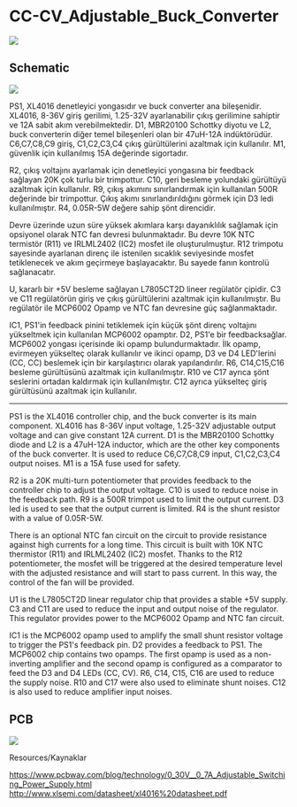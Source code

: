 # CC-CV_Adjustable_Buck_Converter
![](https://github.com/mustafasenel/CC-CV_Adjustable_Buck_Converter/blob/main/rendered_images/1.jpeg?raw=true)
## Schematic
![](https://github.com/mustafasenel/CC-CV_Adjustable_Buck_Converter/blob/main/Schematic.jpg?raw=true)

PS1, XL4016 denetleyici yongasıdır ve buck converter ana bileşenidir. XL4016, 8-36V giriş gerilimi, 1.25-32V ayarlanabilir çıkış gerilimine sahiptir ve 12A sabit akım verebilmektedir.  D1, MBR20100 Schottky diyotu ve L2, buck converterin diğer temel bileşenleri olan bir 47uH-12A indüktörüdür. C6,C7,C8,C9 giriş, C1,C2,C3,C4 çıkış gürültülerini azaltmak için kullanılır. M1, güvenlik için kullanılmış 15A değerinde sigortadır. 

R2, çıkış voltajını ayarlamak için denetleyici yongasına bir feedback sağlayan 20K çok turlu bir trimpottur. C10, geri besleme yolundaki gürültüyü azaltmak için kullanılır. R9, çıkış akımını sınırlandırmak için kullanılan 500R değerinde bir trimpottur. Çıkış akımı sınırlandırıldığını görmek için D3 ledi kullanılmıştır. R4, 0.05R-5W değere sahip şönt direncidir. 

Devre üzerinde uzun süre yüksek akımlara karşı dayanıklılık sağlamak için opsiyonel olarak NTC fan devresi bulunmaktadır. Bu devre 10K NTC termistör (R11) ve IRLML2402 (IC2) mosfet ile oluşturulmuştur. R12 trimpotu sayesinde ayarlanan direnç ile istenilen sıcaklık seviyesinde mosfet tetiklenecek ve akım geçirmeye başlayacaktır. Bu sayede fanın kontrolü sağlanacatır.

U, kararlı bir +5V besleme sağlayan L7805CT2D lineer regülatör çipidir. C3 ve C11 regülatörün giriş ve çıkış gürültülerini azaltmak için kullanılmıştır. Bu regülatör ile MCP6002 Opamp ve NTC fan devresine güç sağlanmaktadır. 

IC1, PS1'in feedback pinini tetiklemek için küçük şönt direnç voltajını yükseltmek için kullanılan MCP6002 opamptır. D2, PS1'e bir feedbacksağlar. MCP6002 yongası içerisinde iki opamp bulundurmaktadır. İlk opamp, evirmeyen yükselteç olarak kullanılır ve ikinci opamp, D3 ve D4 LED'lerini (CC, CC) beslemek için bir karşılaştırıcı olarak yapılandırılır. R6, C14,C15,C16 besleme gürültüsünü azaltmak için kullanılmıştır. R10 ve C17 ayrıca şönt seslerini ortadan kaldırmak için kullanılmıştır. C12 ayrıca yükselteç giriş gürültüsünü azaltmak için kullanılır.

******************************************************

PS1 is the XL4016 controller chip, and the buck converter is its main component. XL4016 has 8-36V input voltage, 1.25-32V adjustable output voltage and can give constant 12A current. D1 is the MBR20100 Schottky diode and L2 is a 47uH-12A inductor, which are the other key components of the buck converter. It is used to reduce C6,C7,C8,C9 input, C1,C2,C3,C4 output noises. M1 is a 15A fuse used for safety.

R2 is a 20K multi-turn potentiometer that provides feedback to the controller chip to adjust the output voltage. C10 is used to reduce noise in the feedback path. R9 is a 500R trimpot used to limit the output current. D3 led is used to see that the output current is limited. R4 is the shunt resistor with a value of 0.05R-5W.

There is an optional NTC fan circuit on the circuit to provide resistance against high currents for a long time. This circuit is built with 10K NTC thermistor (R11) and IRLML2402 (IC2) mosfet. Thanks to the R12 potentiometer, the mosfet will be triggered at the desired temperature level with the adjusted resistance and will start to pass current. In this way, the control of the fan will be provided.

U1 is the L7805CT2D linear regulator chip that provides a stable +5V supply. C3 and C11 are used to reduce the input and output noise of the regulator. This regulator provides power to the MCP6002 Opamp and NTC fan circuit.

IC1 is the MCP6002 opamp used to amplify the small shunt resistor voltage to trigger the PS1's feedback pin. D2 provides a feedback to PS1. The MCP6002 chip contains two opamps. The first opamp is used as a non-inverting amplifier and the second opamp is configured as a comparator to feed the D3 and D4 LEDs (CC, CV). R6, C14, C15, C16 are used to reduce the supply noise. R10 and C17 were also used to eliminate shunt noises. C12 is also used to reduce amplifier input noises.
## PCB
![](https://github.com/mustafasenel/CC-CV_Adjustable_Buck_Converter/blob/main/PCB_print_color.jpg?raw=true)

Resources/Kaynaklar

https://www.pcbway.com/blog/technology/0_30V__0_7A_Adjustable_Switching_Power_Supply.html
http://www.xlsemi.com/datasheet/xl4016%20datasheet.pdf
